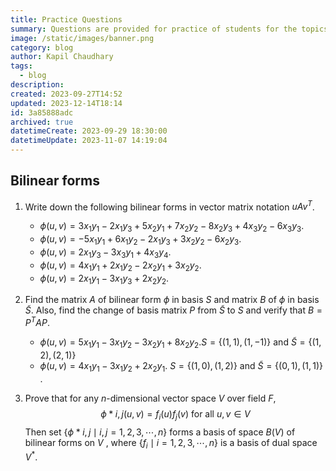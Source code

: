 ```yaml
---
title: Practice Questions
summary: Questions are provided for practice of students for the topics Symmetric form , Bilinear form and Hermitian forms.
image: /static/images/banner.png
category: blog
author: Kapil Chaudhary
tags:
  - blog
description:
created: 2023-09-27T14:52
updated: 2023-12-14T18:14
id: 3a85888adc
archived: true
datetimeCreate: 2023-09-29 18:30:00
datetimeUpdate: 2023-11-07 14:19:04
---
```


## Bilinear forms

1. Write down the following bilinear forms in vector matrix notation $uAv^{T}$.
   - $\phi(u,v) = 3x_1y_1 -2x_1y_3 +5x_2y_1+7x_2y_2-8x_2y_3+4x_3y_2-6x_3y_3$.
   - $\phi(u,v) = -5x_1y_1 +6x_1y_2 -2x_1y_3+3x_2y_2-6x_2y_3$.
   - $\phi(u,v) = 2x_1y_3 -3x_3y_1+4x_3y_4$.
   - $\phi(u,v) = 4x_1y_1+2x_1y_2-2x_2y_1+3x_2y_2$.
   - $\phi(u,v) = 2x_1y_1-3x_1y_3+2x_2y_2$.
2. Find the matrix $A$ of bilinear form $\phi$ in basis $S$ and matrix $B$ of $\phi$ in basis $\widetilde S$. Also, find the change of basis matrix $P$ from $\widetilde S$ to $S$ and verify that $B=P^T AP$.

   - $\phi(u,v) = 5x_1y_1 -3x_1y_2 -3x_2y_1+ 8x_2y_2.  S = \{(1,1),(1,-1)\} \text{ and } \widetilde S=\{(1,2),(2,1)\}$
   - $\phi(u,v) = 4x_1y_1 -3x_1y_2 + 2x_2y_1 .$ $S = \{(1,0),(1,2)\} \text{ and } \widetilde S=\{(0,1),(1,1)\}$ .

3. Prove that for any $n$-dimensional vector space $V$ over field $F$,
   $$ \phi*{i,j} (u,v) = f_i (u) f_j (v) \text{ for all } u, v \in V $$
   Then set $\{ \phi*{i,j} \mid i,j=1,2,3,\cdots ,n \}$ forms a basis of space $B(V)$ of bilinear forms on $V$ ,
   where $\{f_i \mid i=1,2,3,\cdots,n \}$ is a basis of dual space $V^{*}$.
